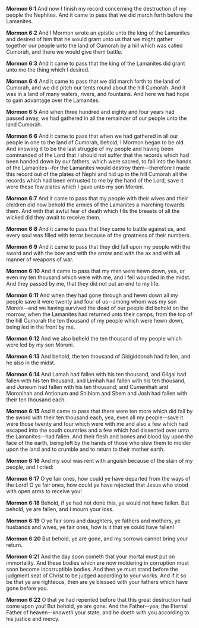 **Mormon 6:1** And now I finish my record concerning the destruction of my people the Nephites. And it came to pass that we did march forth before the Lamanites.

**Mormon 6:2** And I Mormon wrote an epistle unto the king of the Lamanites and desired of him that he would grant unto us that we might gather together our people unto the land of Cumorah by a hill which was called Cumorah, and there we would give them battle.

**Mormon 6:3** And it came to pass that the king of the Lamanites did grant unto me the thing which I desired.

**Mormon 6:4** And it came to pass that we did march forth to the land of Cumorah, and we did pitch our tents round about the hill Cumorah. And it was in a land of many waters, rivers, and fountains. And here we had hope to gain advantage over the Lamanites.

**Mormon 6:5** And when three hundred and eighty and four years had passed away, we had gathered in all the remainder of our people unto the land Cumorah.

**Mormon 6:6** And it came to pass that when we had gathered in all our people in one to the land of Cumorah, behold, I Mormon began to be old. And knowing it to be the last struggle of my people and having been commanded of the Lord that I should not suffer that the records which had been handed down by our fathers, which were sacred, to fall into the hands of the Lamanites--for the Lamanites would destroy them--therefore I made this record out of the plates of Nephi and hid up in the hill Cumorah all the records which had been entrusted to me by the hand of the Lord, save it were these few plates which I gave unto my son Moroni.

**Mormon 6:7** And it came to pass that my people with their wives and their children did now behold the armies of the Lamanites a marching towards them. And with that awful fear of death which fills the breasts of all the wicked did they await to receive them.

**Mormon 6:8** And it came to pass that they came to battle against us, and every soul was filled with terror because of the greatness of their numbers.

**Mormon 6:9** And it came to pass that they did fall upon my people with the sword and with the bow and with the arrow and with the ax and with all manner of weapons of war.

**Mormon 6:10** And it came to pass that my men were hewn down, yea, or even my ten thousand which were with me, and I fell wounded in the midst. And they passed by me, that they did not put an end to my life.

**Mormon 6:11** And when they had gone through and hewn down all my people save it were twenty and four of us--among whom was my son Moroni--and we having survived the dead of our people did behold on the morrow, when the Lamanites had returned unto their camps, from the top of the hill Cumorah the ten thousand of my people which were hewn down, being led in the front by me.

**Mormon 6:12** And we also beheld the ten thousand of my people which were led by my son Moroni.

**Mormon 6:13** And behold, the ten thousand of Gidgiddonah had fallen, and he also in the midst.

**Mormon 6:14** And Lamah had fallen with his ten thousand, and Gilgal had fallen with his ten thousand, and Limhah had fallen with his ten thousand, and Joneum had fallen with his ten thousand; and Cumenihah and Moronihah and Antionum and Shiblom and Shem and Josh had fallen with their ten thousand each.

**Mormon 6:15** And it came to pass that there were ten more which did fall by the sword with their ten thousand each, yea, even all my people--save it were those twenty and four which were with me and also a few which had escaped into the south countries and a few which had dissented over unto the Lamanites--had fallen. And their flesh and bones and blood lay upon the face of the earth, being left by the hands of those who slew them to molder upon the land and to crumble and to return to their mother earth.

**Mormon 6:16** And my soul was rent with anguish because of the slain of my people, and I cried:

**Mormon 6:17** O ye fair ones, how could ye have departed from the ways of the Lord! O ye fair ones, how could ye have rejected that Jesus who stood with open arms to receive you!

**Mormon 6:18** Behold, if ye had not done this, ye would not have fallen. But behold, ye are fallen, and I mourn your loss.

**Mormon 6:19** O ye fair sons and daughters, ye fathers and mothers, ye husbands and wives, ye fair ones, how is it that ye could have fallen!

**Mormon 6:20** But behold, ye are gone, and my sorrows cannot bring your return.

**Mormon 6:21** And the day soon cometh that your mortal must put on immortality. And these bodies which are now moldering in corruption must soon become incorruptible bodies. And then ye must stand before the judgment seat of Christ to be judged according to your works. And if it so be that ye are righteous, then are ye blessed with your fathers which have gone before you.

**Mormon 6:22** O that ye had repented before that this great destruction had come upon you! But behold, ye are gone. And the Father--yea, the Eternal Father of heaven--knoweth your state, and he doeth with you according to his justice and mercy.

